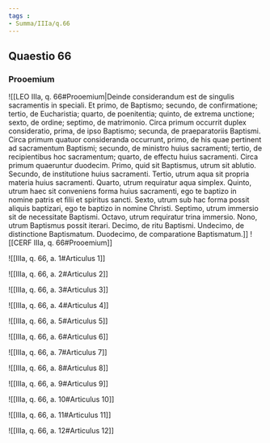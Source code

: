 ```yaml
---
tags : 
- Summa/IIIa/q.66
---
```


## Quaestio 66

### Prooemium

![[LEO IIIa, q. 66#Prooemium|Deinde considerandum est de singulis sacramentis in speciali. Et primo, de Baptismo; secundo, de confirmatione; tertio, de Eucharistia; quarto, de poenitentia; quinto, de extrema unctione; sexto, de ordine; septimo, de matrimonio. Circa primum occurrit duplex consideratio, prima, de ipso Baptismo; secunda, de praeparatoriis Baptismi. Circa primum quatuor consideranda occurrunt, primo, de his quae pertinent ad sacramentum Baptismi; secundo, de ministro huius sacramenti; tertio, de recipientibus hoc sacramentum; quarto, de effectu huius sacramenti. Circa primum quaeruntur duodecim. Primo, quid sit Baptismus, utrum sit ablutio. Secundo, de institutione huius sacramenti. Tertio, utrum aqua sit propria materia huius sacramenti. Quarto, utrum requiratur aqua simplex. Quinto, utrum haec sit conveniens forma huius sacramenti, ego te baptizo in nomine patris et filii et spiritus sancti. Sexto, utrum sub hac forma possit aliquis baptizari, ego te baptizo in nomine Christi. Septimo, utrum immersio sit de necessitate Baptismi. Octavo, utrum requiratur trina immersio. Nono, utrum Baptismus possit iterari. Decimo, de ritu Baptismi. Undecimo, de distinctione Baptismatum. Duodecimo, de comparatione Baptismatum.]]
![[CERF IIIa, q. 66#Prooemium]]

![[IIIa, q. 66, a. 1#Articulus 1]]

![[IIIa, q. 66, a. 2#Articulus 2]]

![[IIIa, q. 66, a. 3#Articulus 3]]

![[IIIa, q. 66, a. 4#Articulus 4]]

![[IIIa, q. 66, a. 5#Articulus 5]]

![[IIIa, q. 66, a. 6#Articulus 6]]

![[IIIa, q. 66, a. 7#Articulus 7]]

![[IIIa, q. 66, a. 8#Articulus 8]]

![[IIIa, q. 66, a. 9#Articulus 9]]

![[IIIa, q. 66, a. 10#Articulus 10]]

![[IIIa, q. 66, a. 11#Articulus 11]]

![[IIIa, q. 66, a. 12#Articulus 12]]

